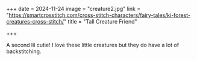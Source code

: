 +++
date = 2024-11-24
image = "creature2.jpg"
link = "https://smartcrosstitch.com/cross-stitch-characters/fairy-tales/ki-forest-creatures-cross-stitch/"
title = "Tall Creature Friend"

+++

A second lil cutie! I love these little creatures but they do have a lot of backstitching. 